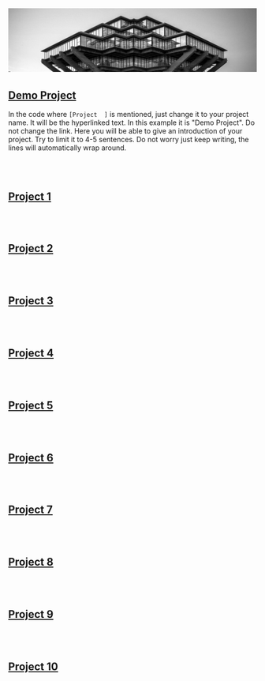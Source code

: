 ![Image](/images/header.jpeg) 
---

## [Demo Project](https://arnavdev04.github.io/eng10/Demo-Project.html)
In the code where `[Project  ]` is mentioned, just change it to your project name. It will be the hyperlinked text. In this example it is "Demo Project". Do not change the link. Here you will be able to give an introduction of your project. Try to limit it to 4-5 sentences. Do not worry just keep writing, the lines will automatically wrap around.

<br/><br/>
## [Project 1](https://arnavdev04.github.io/eng10/Project1.html)

<br/><br/>
## [Project 2](https://arnavdev04.github.io/eng10/Project2.html)

<br/><br/>
## [Project 3](https://arnavdev04.github.io/eng10/Project3.html)

<br/><br/>
## [Project 4](https://arnavdev04.github.io/eng10/Project4.html)

<br/><br/>
## [Project 5](https://arnavdev04.github.io/eng10/Project5.html)

<br/><br/>
## [Project 6](https://arnavdev04.github.io/eng10/Project6.html)

<br/><br/>
## [Project 7](https://arnavdev04.github.io/eng10/Project7.html)

<br/><br/>
## [Project 8](https://arnavdev04.github.io/eng10/Project8.html)

<br/><br/>
## [Project 9](https://arnavdev04.github.io/eng10/Project9.html)

<br/><br/>
## [Project 10](https://arnavdev04.github.io/eng10/Project10.html)

<br/><br/>


